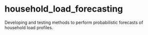 # household_load_forecasting
Developing and testing methods to perform probabilistic forecasts of household load profiles.
